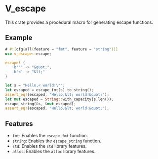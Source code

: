 # V_escape

This crate provides a procedural macro for generating escape functions.

## Example

```rust
# #![cfg(all(feature = "fmt", feature = "string"))]
use v_escape::escape;

escape! {
    b'"' -> "&quot;",
    b'<' -> "&lt;"
}

let s = "Hello,< world!\"";
let escaped = escape_fmt(s).to_string();
assert_eq!(escaped, "Hello,&lt; world!&quot;");
let mut escaped = String::with_capacity(s.len());
escape_string(&s, &mut escaped);
assert_eq!(escaped, "Hello,&lt; world!&quot;");
```

## Features

- `fmt`: Enables the `escape_fmt` function.
- `string`: Enables the `escape_string` function.
- `std`: Enables the `std` library features.
- `alloc`: Enables the `alloc` library features.
